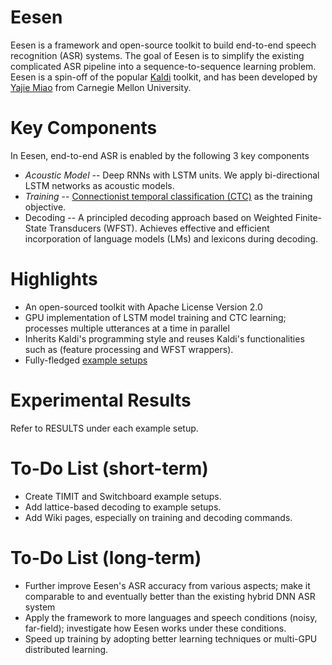 # Eesen

Eesen is a framework and open-source toolkit to build end-to-end speech recognition (ASR) systems. The goal of Eesen is to simplify the existing complicated ASR pipeline into a sequence-to-sequence learning problem. Eesen is a spin-off of the popular [Kaldi](http://kaldi.sourceforge.net/) toolkit, and has been developed by [Yajie Miao](http://www.cs.cmu.edu/~ymiao) from Carnegie Mellon University. 

# Key Components

In Eesen, end-to-end ASR is enabled by the following 3 key components
* *Acoustic Model* -- Deep RNNs with LSTM units. We apply bi-directional LSTM networks as acoustic models.
* *Training*       -- [Connectionist temporal classification (CTC)](http://www.machinelearning.org/proceedings/icml2006/047_Connectionist_Tempor.pdf) as the training objective.
* Decoding       -- A principled decoding approach based on Weighted Finite-State Transducers (WFST). Achieves effective and efficient incorporation of language models (LMs) and lexicons during decoding. 

# Highlights

* An open-sourced toolkit with Apache License Version 2.0
* GPU implementation of LSTM model training and CTC learning; processes multiple utterances at a time in parallel
* Inherits Kaldi's programming style and reuses Kaldi's functionalities such as (feature processing and WFST wrappers). 
* Fully-fledged [example setups](https://github.com/yajiemiao/eesen/tree/master/asr_egs)

# Experimental Results

Refer to RESULTS under each example setup.

# To-Do List (short-term)

* Create TIMIT and Switchboard example setups.
* Add lattice-based decoding to example setups.
* Add Wiki pages, especially on training and decoding commands.

# To-Do List (long-term)

* Further improve Eesen's ASR accuracy from various aspects; make it comparable to and eventually better than the existing hybrid DNN ASR system
* Apply the framework to more languages and speech conditions (noisy, far-field); investigate how Eesen works under these conditions.
* Speed up training by adopting better learning techniques or multi-GPU distributed learning.


